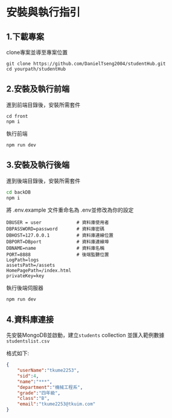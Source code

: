 # 安裝與執行指引

## 1.下載專案
clone專案並導至專案位置
```
git clone https://github.com/DanielTseng2004/studentHub.git
cd yourpath/studentHub
```
## 2.安裝及執行前端
進到前端目錄後，安裝所需套件
```
cd front
npm i
```

執行前端
```
npm run dev
```

## 3.安裝及執行後端
進到後端目錄後，安裝所需套件
```bash
cd backDB
npm i
```

將 .env.example 文件重命名為 .env並修改為你的設定
```
DBUSER = user             # 資料庫使用者
DBPASSWORD=password       # 資料庫密碼
DBHOST=127.0.0.1          # 資料庫連線位置
DBPORT=DBport             # 資料庫連線埠
DBNAME=name               # 資料庫名稱
PORT=8888                 # 後端監聽位置
LogPath=logs              
assetsPath=/assets        
HomePagePath=/index.html  
privateKey=key            
```

執行後端伺服器
```
npm run dev
```

## 4.資料庫連接
先安裝MongoDB並啟動，建立`students` collection 並匯入範例數據`studentslist.csv`

格式如下:
```json
{
    "userName":"tkume2253",
    "sid":4,
    "name":"***",
    "department":"機械工程系",
    "grade":"四年級",
    "class":"B",
    "email":"tkume2253@tkuim.com"
}
```

